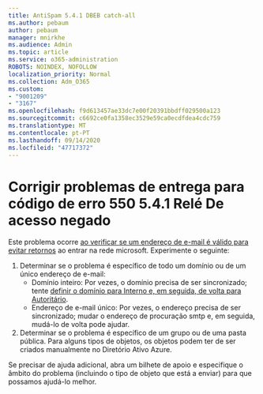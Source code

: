 ```yaml
---
title: AntiSpam 5.4.1 DBEB catch-all
ms.author: pebaum
author: pebaum
manager: mnirkhe
ms.audience: Admin
ms.topic: article
ms.service: o365-administration
ROBOTS: NOINDEX, NOFOLLOW
localization_priority: Normal
ms.collection: Adm_O365
ms.custom:
- "9001209"
- "3167"
ms.openlocfilehash: f9d613457ae33dc7e00f20391bbdff029500a123
ms.sourcegitcommit: c6692ce0fa1358ec3529e59ca0ecdfdea4cdc759
ms.translationtype: MT
ms.contentlocale: pt-PT
ms.lasthandoff: 09/14/2020
ms.locfileid: "47717372"
---
```

# <a name="fix-delivery-issues-for-error-code-550-541-relay-access-denied"></a>Corrigir problemas de entrega para código de erro 550 5.4.1 Relé De acesso negado

Este problema ocorre [ao verificar se um endereço de e-mail é válido para evitar retornos](https://docs.microsoft.com/exchange/mail-flow-best-practices/use-directory-based-edge-blocking) ao entrar na rede microsoft. Experimente o seguinte:

1. Determinar se o problema é específico de todo um domínio ou de um único endereço de e-mail:
    - Domínio inteiro: Por vezes, o domínio precisa de ser sincronizado; tente [definir o domínio para Interno e, em seguida, de volta para Autoritário](https://docs.microsoft.com/exchange/mail-flow-best-practices/manage-accepted-domains/manage-accepted-domains).
    - Endereço de e-mail único: Por vezes, o endereço precisa de ser sincronizado; mudar o endereço de procuração smtp e, em seguida, mudá-lo de volta pode ajudar.
2. Determinar se o problema é específico de um grupo ou de uma pasta pública. Para alguns tipos de objetos, os objetos podem ter de ser criados manualmente no Diretório Ativo Azure.

Se precisar de ajuda adicional, abra um bilhete de apoio e especifique o âmbito do problema (incluindo o tipo de objeto que está a enviar) para que possamos ajudá-lo melhor.